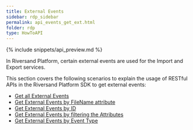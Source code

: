 ```yaml
---
title: External Events
sidebar: rdp_sidebar
permalink: api_events_get_ext.html
folder: rdp
type: HowToAPI
---
```


{% include snippets/api_preview.md %}

In Riversand Platform, certain external events are used for the Import and Export services. 

This section covers the following scenarios to explain the usage of RESTful APIs in the Riversand Platform SDK to get external events:

* [Get all External Events](api_event_get_scenario21.html)
* [Get External Events by FileName attribute](api_event_get_scenario22.html)
* [Get External Events by ID](api_event_get_scenario23.html)
* [Get External Events by filtering the Attributes](api_event_get_scenario24.html)
* [Get External Events by Event Type](api_event_get_scenario25.html)

